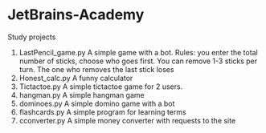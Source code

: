# JetBrains-Academy
Study projects


1. LastPencil_game.py
A simple game with a bot.
Rules: you enter the total number of sticks, choose who goes first. You can remove 1-3 sticks per turn. The one who removes the last stick loses
2. Honest_calc.py
A funny calculator
3. Tictactoe.py
A simple tictactoe game for 2 users.
4. hangman.py
A simple hangman game
5. dominoes.py
A simple domino game with a bot
6. flashcards.py
A simple program for learning terms
7. cconverter.py
A simple money converter with requests to the site
